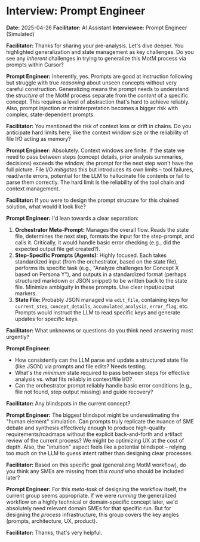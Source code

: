 # Interview: Prompt Engineer

**Date:** 2025-04-26
**Facilitator:** AI Assistant
**Interviewee:** Prompt Engineer (Simulated)

**Facilitator:** Thanks for sharing your pre-analysis. Let's dive deeper. You highlighted generalization and state management as key challenges. Do you see any *inherent* challenges in trying to generalize this MotM process via prompts within Cursor?

**Prompt Engineer:** Inherently, yes. Prompts are good at instruction following but struggle with true *reasoning* about unseen concepts without very careful construction. Generalizing means the prompt needs to understand the *structure* of the MotM process separate from the *content* of a specific concept. This requires a level of abstraction that's hard to achieve reliably. Also, prompt injection or misinterpretation becomes a bigger risk with complex, state-dependent prompts.

**Facilitator:** You mentioned the risk of context loss or drift in chains. Do you anticipate hard limits here, like the context window size or the reliability of file I/O acting as memory?

**Prompt Engineer:** Absolutely. Context windows are finite. If the state we need to pass between steps (concept details, prior analysis summaries, decisions) exceeds the window, the prompt for the next step won't have the full picture. File I/O *mitigates* this but introduces its own limits – tool failures, read/write errors, potential for the LLM to hallucinate file contents or fail to parse them correctly. The hard limit is the reliability of the tool chain and context management.

**Facilitator:** If you were to design the prompt structure for this chained solution, what would it look like?

**Prompt Engineer:** I'd lean towards a clear separation:
1.  **Orchestrator Meta-Prompt:** Manages the overall flow. Reads the state file, determines the next step, formats the input for the step-prompt, and calls it. Critically, it would handle basic error checking (e.g., did the expected output file get created?).
2.  **Step-Specific Prompts (Agents):** Highly focused. Each takes standardized input (from the orchestrator, based on the state file), performs its specific task (e.g., "Analyze challenges for Concept X based on Persona Y"), and outputs in a standardized format (perhaps structured markdown or JSON snippet) to be written back to the state file. Minimize ambiguity in these prompts. Use clear input/output markers.
3.  **State File:** Probably JSON managed via `edit_file`, containing keys for `current_step`, `concept_details`, `accumulated_analysis`, `error_flag`, etc. Prompts would instruct the LLM to read specific keys and generate updates for specific keys.

**Facilitator:** What unknowns or questions do you think need answering most urgently?

**Prompt Engineer:**
*   How consistently can the LLM parse and update a structured state file (like JSON) via prompts and file edits? Needs testing.
*   What's the *minimum* state required to pass between steps for effective analysis vs. what fits reliably in context/file I/O?
*   Can the orchestrator prompt reliably handle basic error conditions (e.g., file not found, step output missing) and guide recovery?

**Facilitator:** Any blindspots in the current concept?

**Prompt Engineer:** The biggest blindspot might be underestimating the "human element" simulation. Can prompts truly replicate the nuance of SME debate and synthesis effectively enough to produce high-quality requirements/roadmaps without the explicit back-and-forth and artifact review of the current process? We might be optimizing UX at the cost of depth. Also, the "intuition" aspect feels like a potential blindspot – relying too much on the LLM to guess intent rather than designing clear processes.

**Facilitator:** Based on this specific goal (generalizing MotM workflow), do you think any SMEs are missing from *this round* who should be included later?

**Prompt Engineer:** For this *meta-task* of designing the workflow itself, the current group seems appropriate. If we were *running* the generalized workflow on a highly technical or domain-specific concept later, we'd absolutely need relevant domain SMEs for that specific run. But for designing the *process* infrastructure, this group covers the key angles (prompts, architecture, UX, product).

**Facilitator:** Thanks, that's very helpful. 